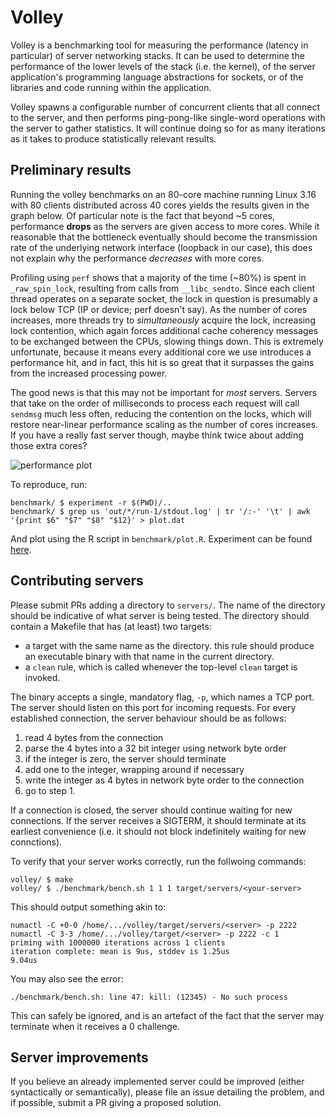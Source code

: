 # Volley

Volley is a benchmarking tool for measuring the performance (latency in
particular) of server networking stacks. It can be used to determine the
performance of the lower levels of the stack (i.e. the kernel), of the
server application's programming language abstractions for sockets, or
of the libraries and code running within the application.

Volley spawns a configurable number of concurrent clients that all
connect to the server, and then performs ping-pong-like single-word
operations with the server to gather statistics. It will continue doing
so for as many iterations as it takes to produce statistically relevant
results.

## Preliminary results

Running the volley benchmarks on an 80-core machine running Linux 3.16
with 80 clients distributed across 40 cores yields the results given in
the graph below. Of particular note is the fact that beyond ~5 cores,
performance **drops** as the servers are given access to more cores.
While it reasonable that the bottleneck eventually should become the
transmission rate of the underlying network interface (loopback in our
case), this does not explain why the performance *decreases* with more
cores.

Profiling using `perf` shows that a majority of the time (~80%) is spent
in `_raw_spin_lock`, resulting from calls from `__libc_sendto`. Since
each client thread operates on a separate socket, the lock in question
is presumably a lock below TCP (IP or device; perf doesn't say). As the
number of cores increases, more threads try to *simultaneously* acquire
the lock, increasing lock contention, which again forces additional
cache coherency messages to be exchanged between the CPUs, slowing
things down. This is extremely unfortunate, because it means every
additional core we use introduces a performance hit, and in fact, this
hit is so great that it surpasses the gains from the increased
processing power.

The good news is that this may not be important for *most* servers.
Servers that take on the order of milliseconds to process each request
will call `sendmsg` much less often, reducing the contention on the
locks, which will restore near-linear performance scaling as the number
of cores increases. If you have a really fast server though, maybe think
twice about adding those extra cores?

![performance plot](https://cdn.rawgit.com/jonhoo/volley/05c1a477b85d46f72016c35b2271cb3bad3fb982/benchmark/perf.png)

To reproduce, run:

```
benchmark/ $ experiment -r $(PWD)/..
benchmark/ $ grep us 'out/*/run-1/stdout.log' | tr '/:-' '\t' | awk '{print $6" "$7" "$8" "$12}' > plot.dat
```

And plot using the R script in `benchmark/plot.R`. Experiment can be
found [here](https://github.com/jonhoo/experiment).


## Contributing servers

Please submit PRs adding a directory to `servers/`. The name of the
directory should be indicative of what server is being tested. The
directory should contain a Makefile that has (at least) two targets:

  - a target with the same name as the directory. this rule should
    produce an executable binary with that name in the current
    directory.
  - a `clean` rule, which is called whenever the top-level `clean`
    target is invoked.

The binary accepts a single, mandatory flag, `-p`, which names a TCP
port. The server should listen on this port for incoming requests. For
every established connection, the server behaviour should be as follows:

  1. read 4 bytes from the connection
  2. parse the 4 bytes into a 32 bit integer using network byte order
  3. if the integer is zero, the server should terminate
  4. add one to the integer, wrapping around if necessary
  5. write the integer as 4 bytes in network byte order to the connection
  6. go to step 1.

If a connection is closed, the server should continue waiting for new
connections. If the server receives a SIGTERM, it should terminate at
its earliest convenience (i.e. it should not block indefinitely waiting
for new connctions).

To verify that your server works correctly, run the follwoing commands:

```
volley/ $ make
volley/ $ ./benchmark/bench.sh 1 1 1 target/servers/<your-server>
```

This should output something akin to:

```
numactl -C +0-0 /home/.../volley/target/servers/<server> -p 2222
numactl -C 3-3 /home/.../volley/target/<server> -p 2222 -c 1
priming with 1000000 iterations across 1 clients
iteration complete: mean is 9us, stddev is 1.25us
9.04us
```

You may also see the error:

```
./benchmark/bench.sh: line 47: kill: (12345) - No such process
```

This can safely be ignored, and is an artefact of the fact that the
server may terminate when it receives a 0 challenge.

## Server improvements

If you believe an already implemented server could be improved (either
syntactically or semantically), please file an issue detailing the
problem, and if possible, submit a PR giving a proposed solution.
